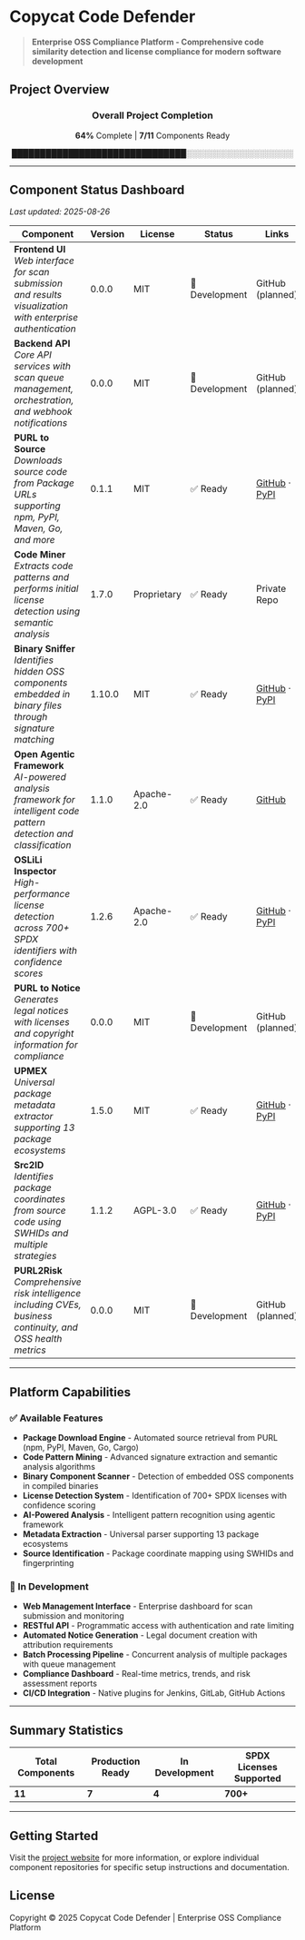 # Copycat Code Defender

> **Enterprise OSS Compliance Platform - Comprehensive code similarity detection and license compliance for modern software development**

## Project Overview

<div align="center">

### Overall Project Completion

**64%** Complete | **7/11** Components Ready

███████████████████████████████░░░░░░░░░░░░░░░░░░░

</div>

---

## Component Status Dashboard

*Last updated: 2025-08-26*

| Component | Version | License | Status | Links |
|-----------|---------|---------|--------|-------|
| **Frontend UI**<br/>*Web interface for scan submission and results visualization with enterprise authentication* | 0.0.0 | MIT | 🚧 Development | GitHub (planned) |
| **Backend API**<br/>*Core API services with scan queue management, orchestration, and webhook notifications* | 0.0.0 | MIT | 🚧 Development | GitHub (planned) |
| **PURL to Source**<br/>*Downloads source code from Package URLs supporting npm, PyPI, Maven, Go, and more* | 0.1.1 | MIT | ✅ Ready | [GitHub](https://github.com/oscarvalenzuelab/semantic-copycat-purl2src) · [PyPI](https://pypi.org/project/semantic-copycat-purl2src/) |
| **Code Miner**<br/>*Extracts code patterns and performs initial license detection using semantic analysis* | 1.7.0 | Proprietary | ✅ Ready | Private Repo |
| **Binary Sniffer**<br/>*Identifies hidden OSS components embedded in binary files through signature matching* | 1.10.0 | MIT | ✅ Ready | [GitHub](https://github.com/oscarvalenzuelab/semantic-copycat-binarysniffer) · [PyPI](https://pypi.org/project/semantic-copycat-binarysniffer/) |
| **Open Agentic Framework**<br/>*AI-powered analysis framework for intelligent code pattern detection and classification* | 1.1.0 | Apache-2.0 | ✅ Ready | [GitHub](https://github.com/oscarvalenzuelab/open_agentic_framework) |
| **OSLiLi Inspector**<br/>*High-performance license detection across 700+ SPDX identifiers with confidence scores* | 1.2.6 | Apache-2.0 | ✅ Ready | [GitHub](https://github.com/oscarvalenzuelab/semantic-copycat-oslili) · [PyPI](https://pypi.org/project/semantic-copycat-oslili/) |
| **PURL to Notice**<br/>*Generates legal notices with licenses and copyright information for compliance* | 0.0.0 | MIT | 🚧 Development | GitHub (planned) |
| **UPMEX**<br/>*Universal package metadata extractor supporting 13 package ecosystems* | 1.5.0 | MIT | ✅ Ready | [GitHub](https://github.com/oscarvalenzuelab/semantic-copycat-upmex) · [PyPI](https://pypi.org/project/semantic-copycat-upmex/) |
| **Src2ID**<br/>*Identifies package coordinates from source code using SWHIDs and multiple strategies* | 1.1.2 | AGPL-3.0 | ✅ Ready | [GitHub](https://github.com/oscarvalenzuelab/semantic-copycat-src2id) · [PyPI](https://pypi.org/project/semantic-copycat-src2id/) |
| **PURL2Risk**<br/>*Comprehensive risk intelligence including CVEs, business continuity, and OSS health metrics* | 0.0.0 | MIT | 🚧 Development | GitHub (planned) |

---

## Platform Capabilities

### ✅ Available Features

- **Package Download Engine** - Automated source retrieval from PURL (npm, PyPI, Maven, Go, Cargo)
- **Code Pattern Mining** - Advanced signature extraction and semantic analysis algorithms
- **Binary Component Scanner** - Detection of embedded OSS components in compiled binaries
- **License Detection System** - Identification of 700+ SPDX licenses with confidence scoring
- **AI-Powered Analysis** - Intelligent pattern recognition using agentic framework
- **Metadata Extraction** - Universal parser supporting 13 package ecosystems
- **Source Identification** - Package coordinate mapping using SWHIDs and fingerprinting

### 🚧 In Development

- **Web Management Interface** - Enterprise dashboard for scan submission and monitoring
- **RESTful API** - Programmatic access with authentication and rate limiting
- **Automated Notice Generation** - Legal document creation with attribution requirements
- **Batch Processing Pipeline** - Concurrent analysis of multiple packages with queue management
- **Compliance Dashboard** - Real-time metrics, trends, and risk assessment reports
- **CI/CD Integration** - Native plugins for Jenkins, GitLab, GitHub Actions

---

## Summary Statistics

<div align="center">

| Total Components | Production Ready | In Development | SPDX Licenses Supported |
|-----------------|------------------|----------------|-------------------------|
| **11** | **7** | **4** | **700+** |

</div>

---

## Getting Started

Visit the [project website](https://copycatcodedefender.com) for more information, or explore individual component repositories for specific setup instructions and documentation.

## License

Copyright © 2025 Copycat Code Defender | Enterprise OSS Compliance Platform